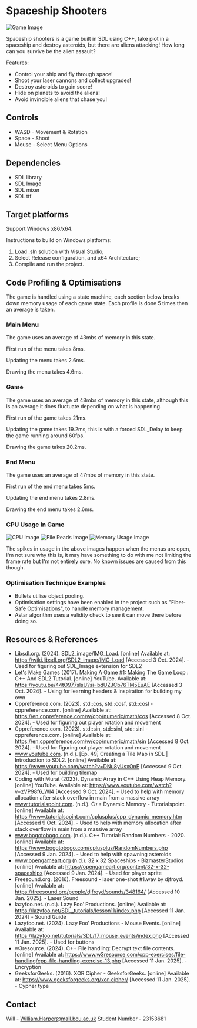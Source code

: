 #  Spaceship Shooters
![Game Image](GithubImages/GameImage.png)

Spaceship shooters is a game built in SDL using C++, take piot in a spaceship and destroy asteroids, but there are aliens attacking!
How long can you survive be the alien assault?

Features:
* Control your ship and fly through space!
* Shoot your laser cannons and collect upgrades!
* Destroy asteroids to gain score!
* Hide on planets to avoid the aliens!
* Avoid invincible aliens that chase you!

## Controls
* ​WASD - Movement & Rotation
* Space - Shoot
* Mouse - Select Menu Options

## Dependencies
* SDL library
* SDL Image
* SDL mixer
* SDL ttf

## Target platforms
Support Windows x86/x64.

Instructions to build on Windows platforms:
1) Load .sln solution with Visual Studio;
2) Select Release configuration, and x64 Architecture;
3) Compile and run the project.

## Code Profiling & Optimisations
The game is handled using a state machine, each section below breaks down memory usage of each game state. Each profile is done 5 times then an average is taken.

### Main Menu
The game uses an average of 43mbs of memory in this state.

First run of the menu takes 8ms.

Updating the menu takes 2.6ms.

Drawing the menu takes 4.6ms.

### Game
The game uses an average of 48mbs of memory in this state, although this is an average it does fluctuate depending on what is happening.

First run of the game takes 21ms.

Updating the game takes 19.2ms, this is with a forced SDL_Delay to keep the game running around 60fps.

Drawing the game takes 20.2ms.

### End Menu
The game uses an average of 47mbs of memory in this state.

First run of the end menu takes 5ms.

Updating the end menu takes 2.8ms.

Drawing the end menu takes 2.6ms.

### CPU Usage In Game
![CPU Image](GithubImages/CPUusage.png)
![File Reads Image](GithubImages/FileReads.png)
![Memory Usage Image](GithubImages/MemoryUsage.png)

The spikes in usage in the above images happen when the menus are open, I'm not sure why this is, it may have something to do with me not limiting the frame rate but I'm not entirely sure. No known issues are caused from this though.

### Optimisation Technique Examples
* Bullets utilise object pooling.
* Optimisation settings have been enabled in the project such as "Fiber-Safe Optimisations", to handle memory management.
* Astar algorithm uses a validity check to see it can move there before doing so.

## Resources & References
* Libsdl.org. (2024). SDL2_image/IMG_Load. [online] Available at: https://wiki.libsdl.org/SDL2_image/IMG_Load [Accessed 3 Oct. 2024]. - Used for figuring out SDL_Image extension for SDL2
* Let's Make Games (2017). Making A Game #1: Making The Game Loop : C++ And SDL2 Tutorial. [online] YouTube. Available at: https://youtu.be/44tO977slsU?si=bdUZJCb76TM5EuAE [Accessed 3 Oct. 2024]. - Using for learning headers & inspiration for building my own
* Cppreference.com. (2023). std::cos, std::cosf, std::cosl - cppreference.com. [online] Available at: https://en.cppreference.com/w/cpp/numeric/math/cos [Accessed 8 Oct. 2024]. - Used for figuring out player rotation and movement
* Cppreference.com. (2023). std::sin, std::sinf, std::sinl - cppreference.com. [online] Available at: https://en.cppreference.com/w/cpp/numeric/math/sin [Accessed 8 Oct. 2024]. - Used for figuring out player rotation and movement
* www.youtube.com. (n.d.). [Ep. 49] Creating a Tile Map in SDL | Introduction to SDL2. [online] Available at: https://www.youtube.com/watch?v=DNu8yUsxOnE [Accessed 9 Oct. 2024]. - Used for building tilemap
* Coding with Murat (2023). Dynamic Array in C++ Using Heap Memory. [online] YouTube. Available at: https://www.youtube.com/watch?v=zVP98f6_WI4 [Accessed 9 Oct. 2024]. - Used to help with memory allocation after stack overflow in main from a massive array
* www.tutorialspoint.com. (n.d.). C++ Dynamic Memory - Tutorialspoint. [online] Available at: https://www.tutorialspoint.com/cplusplus/cpp_dynamic_memory.htm [Accessed 9 Oct. 2024]. - Used to help with memory allocation after stack overflow in main from a massive array
* www.bogotobogo.com. (n.d.). C++ Tutorial: Random Numbers - 2020. [online] Available at: https://www.bogotobogo.com/cplusplus/RandomNumbers.php [Accessed 9 Jan. 2024]. - Used to help with spawning asteroids
* www.opengameart.org (n.d.). 32 x 32 Spaceships - BizmasterStudios [online] Available at: https://opengameart.org/content/32-x-32-spaceships [Accessed 9 Jan. 2024]. - Used for player sprite
* Freesound.org. (2016). Freesound - laser one-shot #1.wav by djfroyd. [online] Available at: https://freesound.org/people/djfroyd/sounds/348164/ [Accessed 10 Jan. 2025]. - Laser Sound
* lazyfoo.net. (n.d.). Lazy Foo’ Productions. [online] Available at: https://lazyfoo.net/SDL_tutorials/lesson11/index.php [Accessed 11 Jan. 2024] - Sound Guide
* Lazyfoo.net. (2024). Lazy Foo’ Productions - Mouse Events. [online] Available at: https://lazyfoo.net/tutorials/SDL/17_mouse_events/index.php [Accessed 11 Jan. 2025]. - Used for buttons
* w3resource. (2024). C++ File handling: Decrypt text file contents. [online] Available at: https://www.w3resource.com/cpp-exercises/file-handling/cpp-file-handling-exercise-13.php [Accessed 11 Jan. 2025]. - Encryption
* GeeksforGeeks. (2016). XOR Cipher - GeeksforGeeks. [online] Available at: https://www.geeksforgeeks.org/xor-cipher/ [Accessed 11 Jan. 2025]. - Cypher type

## Contact
Will - William.Harper@mail.bcu.ac.uk
Student Number - 23153681
